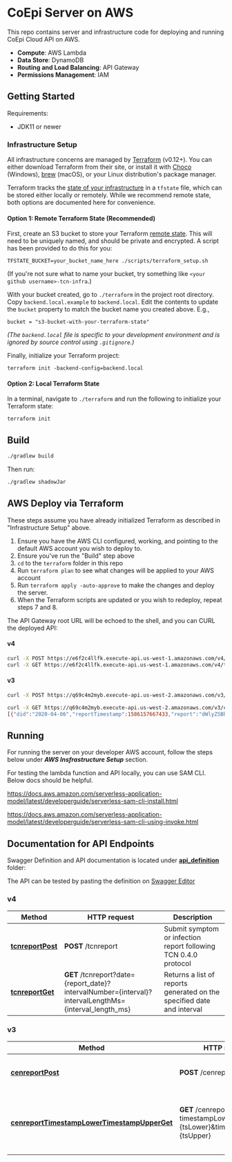 # CoEpi Server on AWS

This repo contains server and infrastructure code for deploying and running
CoEpi Cloud API on AWS.

* **Compute**: AWS Lambda
* **Data Store**: DynamoDB
* **Routing and Load Balancing**: API Gateway
* **Permissions Management**: IAM

## Getting Started

Requirements:

* JDK11 or newer

### Infrastructure Setup

All infrastructure concerns are managed by [Terraform](https://terraform.io/) (v0.12+). You can either download Terraform from their site, or install it with [Choco](https://chocolatey.org/) (Windows), [brew](https://brew.sh) (macOS), or your Linux distribution's package manager.

Terraform tracks the [state of your infrastructure](https://www.terraform.io/docs/state/index.html) in a `tfstate` file, which can be stored either locally or remotely. While we recommend remote state, both options are documented here for convenience.

#### Option 1: Remote Terraform State (Recommended)

First, create an S3 bucket to store your Terraform [remote state](https://www.terraform.io/docs/backends/index.html). This will need to be uniquely named, and should be private and encrypted. A script has been provided to do this for you:

```shell script
TFSTATE_BUCKET=your_bucket_name_here ./scripts/terraform_setup.sh
```

(If you're not sure what to name your bucket, try something like `<your github username>-tcn-infra`.)

With your bucket created, go to `./terraform` in the project root directory. Copy `backend.local.example` to `backend.local`. Edit the contents to update the `bucket` property to match the bucket name you created above. E.g.,

```text
bucket = "s3-bucket-with-your-terraform-state"
```

_(The `backend.local` file is specific to your development environment and is ignored by source control using `.gitignore`.)_

Finally, initialize your Terraform project:

```shell script
terraform init -backend-config=backend.local
```

#### Option 2: Local Terraform State

In a terminal, navigate to `./terraform` and run the following to initialize your Terraform state:

```shell script
terraform init
```

## Build

```sh
./gradlew build
```

Then run:

```sh
./gradlew shadowJar
```

## AWS Deploy via Terraform

These steps assume you have already initialized Terraform as described in "Infrastructure Setup" above.

1. Ensure you have the AWS CLI configured, working, and pointing to the default AWS
   account you wish to deploy to.
2. Ensure you've run the "Build" step above
3. `cd` to the `terraform` folder in this repo
4. Run `terraform plan` to see what changes will be applied to
   your AWS account
5. Run `terraform apply -auto-approve` to make the changes and deploy the
   server.
6. When the Terraform scripts are updated or you wish to redeploy, repeat steps
   7 and 8.

The API Gateway root URL will be echoed to the shell, and you can CURL the
deployed API:

#### v4

```sh
curl -X POST https://e6f2c4llfk.execute-api.us-west-1.amazonaws.com/v4/tcnreport -d "ZXlKMFpYTjBJam9pWW05a2VTSjk="
curl -X GET https://e6f2c4llfk.execute-api.us-west-1.amazonaws.com/v4/tcnreport
```

#### v3
```sh
curl -X POST https://q69c4m2myb.execute-api.us-west-2.amazonaws.com/v3/cenreport -d '{ "report": "dWlyZSBhdXRob3JgdsF0aW9uLgo=", "cenKeys": [ "baz", "das" ]}'

curl -X GET https://q69c4m2myb.execute-api.us-west-2.amazonaws.com/v3/cenreport
[{"did":"2020-04-06","reportTimestamp":1586157667433,"report":"dWlyZSBhdXRob3JpemF0aW9uLgo=","cenKeys":["bar","foo"]},{"did":"2020-04-06","reportTimestamp":1586158348099,"report":"dWlyZSBhdXRob3JpemF0aW9uLgo=","cenKeys":["bar","foo"]},{"did":"2020-04-06","reportTimestamp":1586158404001,"report":"dWlyZSBhdXRob3JgdsF0aW9uLgo=","cenKeys":["baz","das"]}]
```

## Running

For running the server on your developer AWS account, follow the steps
below under ***AWS Insfrastructure Setup*** section.

For testing the lambda function and API locally, you can use SAM CLI. Below docs should be helpful.

https://docs.aws.amazon.com/serverless-application-model/latest/developerguide/serverless-sam-cli-install.html

https://docs.aws.amazon.com/serverless-application-model/latest/developerguide/serverless-sam-cli-using-invoke.html 

## Documentation for API Endpoints

Swagger Definition and API documentation is located
under [**api_definition**](api_definition) folder:

The API can be tested by pasting the definition on [Swagger Editor](http://editor.swagger.io/)

### v4
Method | HTTP request | Description
------------- | ------------- | -------------
[**tcnreportPost**](docs/DefaultApi.md#cenreportpost) | **POST** /tcnreport | Submit symptom or infection report following TCN 0.4.0 protocol
[**tcnreportGet**](docs/DefaultApi.md#cenreporttimestamplowertimestampupperget) | **GET** /tcnreport?date={report_date}?intervalNumber={interval}?intervalLengthMs={interval_length_ms}| Returns a list of reports generated on the specified date and interval


### v3
Method | HTTP request | Description
------------- | ------------- | -------------
[**cenreportPost**](docs/DefaultApi.md#cenreportpost) | **POST** /cenreport | Submit symptom or infection report
[**cenreportTimestampLowerTimestampUpperGet**](docs/DefaultApi.md#cenreporttimestamplowertimestampupperget) | **GET** /cenreport?timestampLower={tsLower}&timestampUpper={tsUpper} | Returns a list of reports generated between a timestamp range

